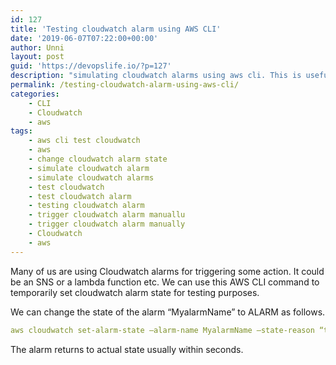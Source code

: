 ```yaml
---
id: 127
title: 'Testing cloudwatch alarm using AWS CLI'
date: '2019-06-07T07:22:00+00:00'
author: Unni
layout: post
guid: 'https://devopslife.io/?p=127'
description: "simulating cloudwatch alarms using aws cli. This is useful to test cloudwatch alarms before putting it to production"
permalink: /testing-cloudwatch-alarm-using-aws-cli/
categories:
    - CLI
    - Cloudwatch
    - aws
tags:
    - aws cli test cloudwatch
    - aws
    - change cloudwatch alarm state
    - simulate cloudwatch alarm
    - simulate cloudwatch alarms
    - test cloudwatch
    - test cloudwatch alarm
    - testing cloudwatch alarm
    - trigger cloudwatch alarm manuallu
    - trigger cloudwatch alarm manually
    - Cloudwatch
    - aws
---
```


Many of us are using Cloudwatch alarms for triggering some action. It could be an SNS or a lambda function etc. We can use this AWS CLI command to temporarily set cloudwatch alarm state for testing purposes.

We can change the state of the alarm “MyalarmName” to ALARM as follows.

```yml
aws cloudwatch set-alarm-state –alarm-name MyalarmName –state-reason “testing alarm” –state-value ALARM
```


The alarm returns to actual state usually within seconds.